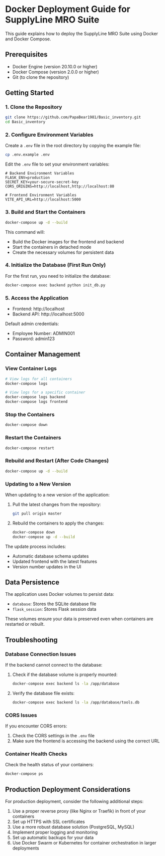# Docker Deployment Guide for SupplyLine MRO Suite

This guide explains how to deploy the SupplyLine MRO Suite using Docker and Docker Compose.

## Prerequisites

- Docker Engine (version 20.10.0 or higher)
- Docker Compose (version 2.0.0 or higher)
- Git (to clone the repository)

## Getting Started

### 1. Clone the Repository

```bash
git clone https://github.com/PapaBear1981/Basic_inventory.git
cd Basic_inventory
```

### 2. Configure Environment Variables

Create a `.env` file in the root directory by copying the example file:

```bash
cp .env.example .env
```

Edit the `.env` file to set your environment variables:

```
# Backend Environment Variables
FLASK_ENV=production
SECRET_KEY=your-secure-secret-key
CORS_ORIGINS=http://localhost,http://localhost:80

# Frontend Environment Variables
VITE_API_URL=http://localhost:5000
```

### 3. Build and Start the Containers

```bash
docker-compose up -d --build
```

This command will:
- Build the Docker images for the frontend and backend
- Start the containers in detached mode
- Create the necessary volumes for persistent data

### 4. Initialize the Database (First Run Only)

For the first run, you need to initialize the database:

```bash
docker-compose exec backend python init_db.py
```

### 5. Access the Application

- Frontend: http://localhost
- Backend API: http://localhost:5000

Default admin credentials:
- Employee Number: ADMIN001
- Password: admin123

## Container Management

### View Container Logs

```bash
# View logs for all containers
docker-compose logs

# View logs for a specific container
docker-compose logs backend
docker-compose logs frontend
```

### Stop the Containers

```bash
docker-compose down
```

### Restart the Containers

```bash
docker-compose restart
```

### Rebuild and Restart (After Code Changes)

```bash
docker-compose up -d --build
```

### Updating to a New Version

When updating to a new version of the application:

1. Pull the latest changes from the repository:
   ```bash
   git pull origin master
   ```

2. Rebuild the containers to apply the changes:
   ```bash
   docker-compose down
   docker-compose up -d --build
   ```

The update process includes:
- Automatic database schema updates
- Updated frontend with the latest features
- Version number updates in the UI

## Data Persistence

The application uses Docker volumes to persist data:

- `database`: Stores the SQLite database file
- `flask_session`: Stores Flask session data

These volumes ensure your data is preserved even when containers are restarted or rebuilt.

## Troubleshooting

### Database Connection Issues

If the backend cannot connect to the database:

1. Check if the database volume is properly mounted:
   ```bash
   docker-compose exec backend ls -la /app/database
   ```

2. Verify the database file exists:
   ```bash
   docker-compose exec backend ls -la /app/database/tools.db
   ```

### CORS Issues

If you encounter CORS errors:

1. Check the CORS settings in the `.env` file
2. Make sure the frontend is accessing the backend using the correct URL

### Container Health Checks

Check the health status of your containers:

```bash
docker-compose ps
```

## Production Deployment Considerations

For production deployment, consider the following additional steps:

1. Use a proper reverse proxy (like Nginx or Traefik) in front of your containers
2. Set up HTTPS with SSL certificates
3. Use a more robust database solution (PostgreSQL, MySQL)
4. Implement proper logging and monitoring
5. Set up automatic backups for your data
6. Use Docker Swarm or Kubernetes for container orchestration in larger deployments
